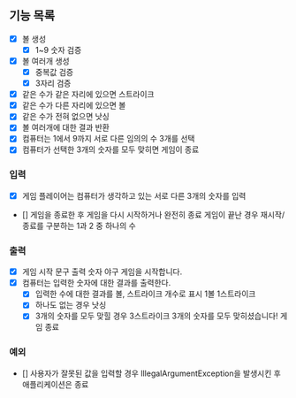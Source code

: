 ## 기능 목록

- [x] 볼 생성
    - [x] 1~9 숫자 검증
- [x] 볼 여러개 생성
    - [x] 중복값 검증
    - [x] 3자리 검증
- [x] 같은 수가 같은 자리에 있으면 스트라이크
- [x] 같은 수가 다른 자리에 있으면 볼
- [x] 같은 수가 전혀 없으면 낫싱
- [x] 볼 여러개에 대한 결과 반환
- [x] 컴퓨터는 1에서 9까지 서로 다른 임의의 수 3개를 선택
- [x] 컴퓨터가 선택한 3개의 숫자를 모두 맞히면 게임이 종료

### 입력

- [x] 게임 플레이어는 컴퓨터가 생각하고 있는 서로 다른 3개의 숫자를 입력
- [] 게임을 종료한 후 게임을 다시 시작하거나 완전히 종료
  게임이 끝난 경우 재시작/종료를 구분하는 1과 2 중 하나의 수

### 출력

- [x] 게임 시작 문구 출력
  숫자 야구 게임을 시작합니다.
- [x] 컴퓨터는 입력한 숫자에 대한 결과를 출력한다.
    - [x] 입력한 수에 대한 결과를 볼, 스트라이크 개수로 표시
      1볼 1스트라이크
    - [x] 하나도 없는 경우
      낫싱
    - [x] 3개의 숫자를 모두 맞힐 경우
      3스트라이크
      3개의 숫자를 모두 맞히셨습니다! 게임 종료

### 예외

- [] 사용자가 잘못된 값을 입력할 경우 IllegalArgumentException을 발생시킨 후 애플리케이션은 종료
